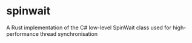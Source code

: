 # spinwait
A Rust implementation of the C# low-level SpinWait class used for high-performance thread synchronisation
